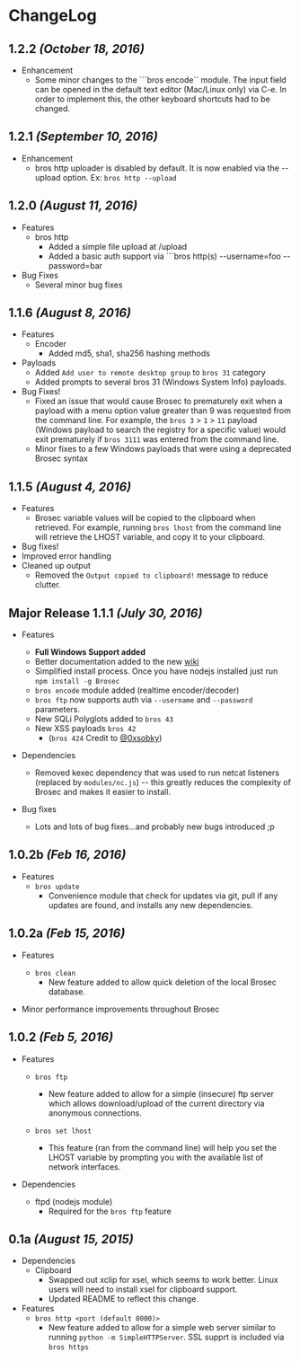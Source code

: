 # ChangeLog

## 1.2.2 _(October 18, 2016)_
- Enhancement
  - Some minor changes to the ```bros encode`` module. The input field can be opened in the default text editor (Mac/Linux only) via C-e. In order to implement this, the other keyboard shortcuts had to be changed.

## 1.2.1 _(September 10, 2016)_
- Enhancement
  - bros http uploader is disabled by default. It is now enabled via the --upload option. Ex: ```bros http --upload```

## 1.2.0 _(August 11, 2016)_
- Features
  - bros http
    - Added a simple file upload at /upload
    - Added a basic auth support via ```bros http(s) --username=foo --password=bar
- Bug Fixes
  - Several minor bug fixes

## 1.1.6 _(August 8, 2016)_
- Features
  - Encoder
    - Added md5, sha1, sha256 hashing methods
- Payloads
  - Added ```Add user to remote desktop group``` to ```bros 31``` category
  - Added prompts to several bros 31 (Windows System Info) payloads.
- Bug Fixes!
  - Fixed an issue that would cause Brosec to prematurely exit when a payload with a menu option value greater than 9 was requested from the command line. For example, the <code>bros 3</code>  > <code>1</code> > <code>11</code>  payload (Windows payload to search the registry for a specific value) would exit prematurely if <code>bros 3111</code> was entered from the command line.
  - Minor fixes to a few Windows payloads that were using a deprecated Brosec syntax

## 1.1.5 _(August 4, 2016)_
- Features
  - Brosec variable values will be copied to the clipboard when retrieved. For example, running ```bros lhost``` from the command line will retrieve the LHOST variable, and copy it to your clipboard.
- Bug fixes!
- Improved error handling
- Cleaned up output
  - Removed the ```Output copied to clipboard!``` message to reduce clutter.

## Major Release 1.1.1 _(July 30, 2016)_

- Features
  - <strong>Full Windows Support added</strong>
  - Better documentation added to the new  [wiki](https://github.com/gabemarshall/Brosec/wiki)
  - Simplified install process. Once you have nodejs installed just run ```npm install -g Brosec```
  - ```bros encode``` module added (realtime encoder/decoder)
  - ```bros ftp``` now supports auth via ```--username``` and ```--password``` parameters.
  - New SQLi Polyglots added to ```bros 43```
  - New XSS payloads ```bros 42```
    - (```bros 424``` Credit to [@0xsobky](https://github.com/0xsobky/HackVault/wiki/Unleashing-an-Ultimate-XSS-Polyglot))
- Dependencies
  - Removed kexec dependency that was used to run netcat listeners (replaced by ```modules/nc.js```) -- this greatly reduces the complexity of Brosec and makes it easier to install.


- Bug fixes
  - Lots and lots of bug fixes...and probably new bugs introduced ;p

## 1.0.2b _(Feb 16, 2016)_

- Features
    - `bros update`
        - Convenience module that check for updates via git, pull if any updates are found, and installs any new dependencies.


## 1.0.2a _(Feb 15, 2016)_

- Features
    - `bros clean`
        - New feature added to allow quick deletion of the local Brosec database.

- Minor performance improvements throughout Brosec

## 1.0.2 _(Feb 5, 2016)_

- Features
    - `bros ftp`
        - New feature added to allow for a simple (insecure) ftp server which allows download/upload of the current directory via anonymous connections.

    - `bros set lhost`
    	- This feature (ran from the command line) will help you set the LHOST variable by prompting you with the available list of network interfaces.

- Dependencies
    - ftpd (nodejs module)
        - Required for the `bros ftp` feature


## 0.1a _(August 15, 2015)_

- Dependencies
    - Clipboard
        - Swapped out xclip for xsel, which seems to work better. Linux users will need to install xsel for clipboard support.
        - Updated README to reflect this change.
- Features
    - `bros http <port (default 8000)>`
        - New feature added to allow for a simple web server similar to running `python -m SimpleHTTPServer`. SSL supprt is included via `bros https`
